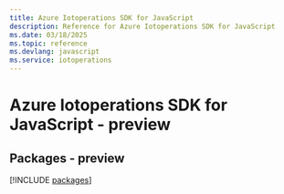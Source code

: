 ```yaml
---
title: Azure Iotoperations SDK for JavaScript
description: Reference for Azure Iotoperations SDK for JavaScript
ms.date: 03/18/2025
ms.topic: reference
ms.devlang: javascript
ms.service: iotoperations
---
```

# Azure Iotoperations SDK for JavaScript - preview
## Packages - preview
[!INCLUDE [packages](iotoperations-index.md)]
